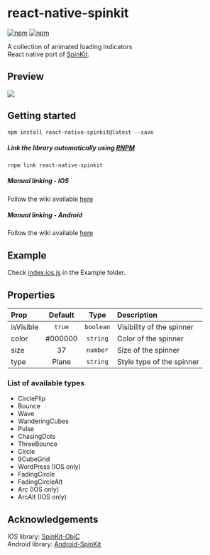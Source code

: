 # react-native-spinkit

[![npm](https://img.shields.io/npm/dm/react-native-spinkit.svg?maxAge=2592000)]()
[![npm](https://img.shields.io/npm/dt/react-native-spinkit.svg?maxAge=2592000)]()   

A collection of animated loading indicators   
React native port of [SpinKit](http://tobiasahlin.com/spinkit/).

## Preview
![](http://i.imgur.com/AwJsakU.gif)

## Getting started

`npm install react-native-spinkit@latest --save`

##### Link the library automatically using [RNPM](https://github.com/rnpm/rnpm)
`rnpm link react-native-spinkit`

##### Manual linking - IOS
Follow the wiki available [here](https://github.com/maxs15/react-native-spinkit/wiki/Manual-linking---IOS)

##### Manual linking - Android
Follow the wiki available [here](https://github.com/maxs15/react-native-spinkit/wiki/Manual-linking---Android)

## Example
Check [index.ios.js](https://github.com/maxs15/react-native-spinkit/blob/master/Example/index.ios.js) in the Example folder.

## Properties

| Prop  | Default  | Type | Description |
| :------------ |:---------------:| :---------------:| :-----|
| isVisible | `true` | `boolean` | Visibility of the spinner |
| color | #000000 | `string` | Color of the spinner  |
| size | 37 | `number` | Size of the spinner |
| type | Plane | `string` | Style type of the spinner |

### List of available types

- CircleFlip
- Bounce
- Wave
- WanderingCubes
- Pulse
- ChasingDots
- ThreeBounce
- Circle
- 9CubeGrid
- WordPress (IOS only)
- FadingCircle
- FadingCircleAlt
- Arc (IOS only)
- ArcAlt (IOS only)

## Acknowledgements

IOS library: [SpinKit-ObjC](https://github.com/raymondjavaxx/SpinKit-ObjC)   
Android  library: [Android-SpinKit](https://github.com/ybq/Android-SpinKit)
